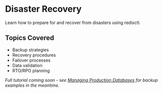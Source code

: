 # Disaster Recovery

Learn how to prepare for and recover from disasters using redisctl.

## Topics Covered

- Backup strategies
- Recovery procedures  
- Failover processes
- Data validation
- RTO/RPO planning

*Full tutorial coming soon - see [Managing Production Databases](./production-databases.md) for backup examples in the meantime.*